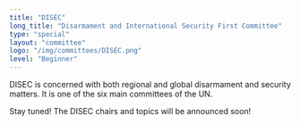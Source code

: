 ```yaml
---
title: "DISEC"
long_title: "Disarmament and International Security First Committee"
type: "special"
layout: "committee"
logo: "/img/committees/DISEC.png"
level: "Beginner"
---
```


DISEC is concerned with both regional and global disarmament and security matters. It is one of the six main committees of the UN.

Stay tuned! The DISEC chairs and topics will be announced soon!
